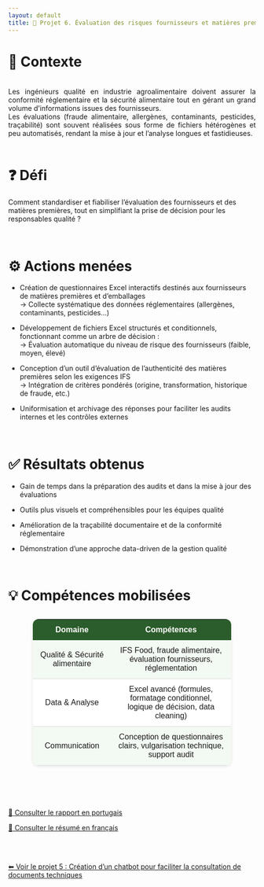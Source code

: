 ```yaml
---
layout: default
title: 🧾 Projet 6. Évaluation des risques fournisseurs et matières premières
---
```


 
# 🎯 Contexte
<br>
<div style="text-align: justify;">
Les ingénieurs qualité en industrie agroalimentaire doivent assurer la conformité réglementaire et la sécurité alimentaire tout en gérant un grand volume d’informations issues des fournisseurs.<br>
Les évaluations (fraude alimentaire, allergènes, contaminants, pesticides, traçabilité) sont souvent réalisées sous forme de fichiers hétérogènes et peu automatisés, rendant la mise à jour et l’analyse longues et fastidieuses.
</div>


<br>

# ❓ Défi

Comment standardiser et fiabiliser l’évaluation des fournisseurs et des matières premières, tout en simplifiant la prise de décision pour les responsables qualité ?

<br>

# ⚙️ Actions menées

- Création de questionnaires Excel interactifs destinés aux fournisseurs de matières premières et d’emballages<br>
→ Collecte systématique des données réglementaires (allergènes, contaminants, pesticides…)<br>

- Développement de fichiers Excel structurés et conditionnels, fonctionnant comme un arbre de décision :<br>
→ Évaluation automatique du niveau de risque des fournisseurs (faible, moyen, élevé)<br>

- Conception d’un outil d’évaluation de l’authenticité des matières premières selon les exigences IFS<br>
→ Intégration de critères pondérés (origine, transformation, historique de fraude, etc.)<br>

- Uniformisation et archivage des réponses pour faciliter les audits internes et les contrôles externes

<br>

# ✅ Résultats obtenus

- Gain de temps dans la préparation des audits et dans la mise à jour des évaluations

- Outils plus visuels et compréhensibles pour les équipes qualité

- Amélioration de la traçabilité documentaire et de la conformité réglementaire

- Démonstration d’une approche data-driven de la gestion qualité

<br>

# 💡 Compétences mobilisées
<style>
/* --- tableau stylisé --- */
.table-competences {
  width: 80%;
  margin: 30px auto;
  border-collapse: collapse;
  text-align: center;
  font-family: "Poppins", sans-serif;
  font-size: 16px;
  border-radius: 12px;
  overflow: hidden;
  box-shadow: 0 2px 6px rgba(0,0,0,0.1);
}
.table-competences th {
  background-color: #2b5c2b;
  color: white;
  padding: 12px;
  font-weight: 600;
}
.table-competences td {
  padding: 12px;
  border-bottom: 1px solid #ddd;
}
.table-competences tr:nth-child(even) {
  background-color: #f3f9f3;
}
.table-competences tr:nth-child(odd) {
  background-color: #ffffff;
}
</style>

<table class="table-competences">
  <tr>
    <th>Domaine</th>
    <th>Compétences</th>
  </tr>
  <tr>
    <td>Qualité & Sécurité alimentaire</td>
    <td>IFS Food, fraude alimentaire, évaluation fournisseurs, réglementation</td>
  </tr>
  <tr>
    <td>Data & Analyse</td>
    <td>Excel avancé (formules, formatage conditionnel, logique de décision, data cleaning)</td>
  </tr>
  <tr>
    <td>Communication</td>
    <td>Conception de questionnaires clairs, vulgarisation technique, support audit</td>
  </tr>
</table>

<br><br>
<div class="textecentre">
  <h3></h3>

  <p>
  </p>

  <a href="{{ site.baseurl }}/assets/pdf/rapport_de_stage_M1.pdf" 
   target="_blank" 
   class="btn-pdf">
   📄 Consulter le rapport en portugais
   </a>

  <a href="{{ site.baseurl }}/assets/pdf/resume_M1.pdf" 
   target="_blank" 
   class="btn-pdf">
   📄 Consulter le résumé en français
   </a>
</div>

<br><br>

<div class="projet-navigation single-left">
  <a href="{{ site.baseurl }}/projet5" class="prev-projet">⬅ Voir le projet 5 : Création d’un chatbot pour faciliter la consultation de documents techniques</a>
</div>